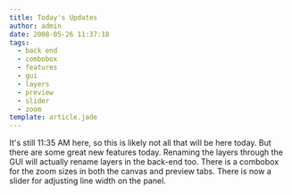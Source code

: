 ```yaml
---
title: Today's Updates
author: admin
date: 2008-05-26 11:37:18
tags: 
  - back end
  - combobox
  - features
  - gui
  - layers
  - preview
  - slider
  - zoom
template: article.jade
---
```


It's still 11:35 AM here, so this is likely not all that will be here today. But there are some great new features today. Renaming the layers through the GUI will actually rename layers in the back-end too. There is a combobox for the zoom sizes in both the canvas and preview tabs. There is now a slider for adjusting line width on the panel.
